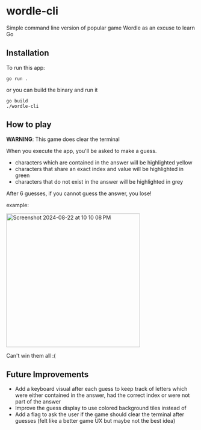# wordle-cli
Simple command line version of popular game Wordle as an excuse to learn Go

## Installation 

To run this app:
```
go run .
```
or you can build the binary and run it
```
go build
./wordle-cli
```

## How to play

__WARNING__: This game does clear the terminal 

When you execute the app, you'll be asked to make a guess.
- characters which are contained in the answer will be highlighted yellow
- characters that share an exact index and value will be highlighted in green
- characters that do not exist in the answer will be highlighted in grey

After 6 guesses, if you cannot guess the answer, you lose!

example:

<img width="355" alt="Screenshot 2024-08-22 at 10 10 08 PM" src="https://github.com/user-attachments/assets/00f6674b-a4e5-40a4-90dd-4c86c3d68a2c">

Can't win them all :(



## Future Improvements

- Add a keyboard visual after each guess to keep track of letters which were either contained in the answer, had the correct index or were not part of the answer
- Improve the guess display to use colored background tiles instead of
- Add a flag to ask the user if the game should clear the terminal after guesses (felt like a better game UX but maybe not the best idea)
